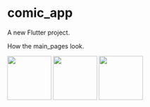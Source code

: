 # comic_app

A new Flutter project.

How the main_pages look.
<p float="left">
  <img src="https://i.ibb.co/gyKn6Pc/main-page.jpg" width="100" />
  <img src="https://i.ibb.co/pry9StP/hin-main-page.jpg" width="100" /> 
  <img src="https://i.ibb.co/Mp6kpPv/man-main-page.jpg" width="100" />
</p>
